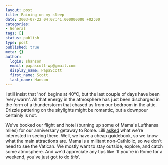 ```yaml
---
layout: post
title: Raining on my sleep
date: 2003-07-22 04:07:41.000000000 +02:00
categories:
- General
tags: []
status: publish
type: post
published: true
meta: {}
author:
  login: shanson
  email: papascott-wp@gmail.com
  display_name: PapaScott
  first_name: Scott
  last_name: Hanson
---
```

<p>I still insist that 'hot' begins at 40°C, but the last couple of days have been 'very warm'. All that energy in the atmosphere has just been discharged in the form of a thunderstorm that chased us from our bedroom in the attic. Drizzle pattering on the skylights might be romantic, but a downpour certainly is not.</p>
<p>We've booked our flight and hotel (burning up some of Mama's Lufthansa miles) for our anniversary getaway to Rome. Lilli <a href="/2003/07/13/2419.php">asked</a> what we're interested in seeing there. Well, we have a cheap guidebook, so we know what the main attractions are. Mama is a militant non-Cathlolic, so we don't need to see the Vatican. We mostly want to stay outside, explore, and catch some atmosphere. And we'd appreciate any tips like 'If you're in Rome for a weekend, you've just got to do <i>this</i>'.</p>
